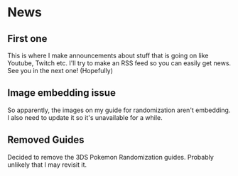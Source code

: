 # News

## First one

This is where I make announcements about stuff that is going on like Youtube, Twitch etc. 
I'll try to make an RSS feed so you can easily get news.
See you in the next one! (Hopefully)

## Image embedding issue

So apparently, the images on my guide for randomization aren't embedding.
I also need to update it so it's unavailable for a while.

## Removed Guides

Decided to remove the 3DS Pokemon Randomization guides. Probably unlikely that I may revisit it.

